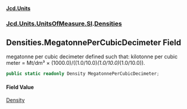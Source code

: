 #### [Jcd.Units](index.md 'index')
### [Jcd.Units.UnitsOfMeasure.SI](Jcd.Units.UnitsOfMeasure.SI.md 'Jcd.Units.UnitsOfMeasure.SI').[Densities](Densities.md 'Jcd.Units.UnitsOfMeasure.SI.Densities')

## Densities.MegatonnePerCubicDecimeter Field

megatonne per cubic decimeter defined such that: kilotonne per cubic meter = Mt/dm³ × (1000.0)/((1.0/10.0)*(1.0/10.0)*(1.0/10.0)).

```csharp
public static readonly Density MegatonnePerCubicDecimeter;
```

#### Field Value
[Density](Density.md 'Jcd.Units.UnitTypes.Density')